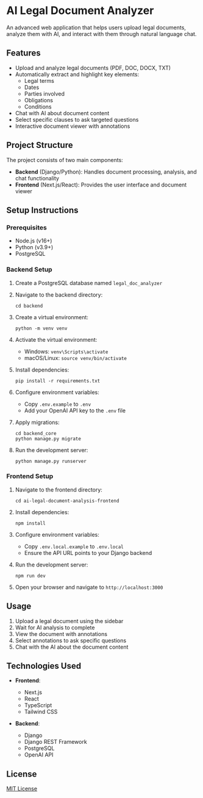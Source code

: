 # AI Legal Document Analyzer

An advanced web application that helps users upload legal documents, analyze them with AI, and interact with them through natural language chat.

## Features

- Upload and analyze legal documents (PDF, DOC, DOCX, TXT)
- Automatically extract and highlight key elements:
  - Legal terms
  - Dates
  - Parties involved
  - Obligations
  - Conditions
- Chat with AI about document content
- Select specific clauses to ask targeted questions
- Interactive document viewer with annotations

## Project Structure

The project consists of two main components:

- **Backend** (Django/Python): Handles document processing, analysis, and chat functionality
- **Frontend** (Next.js/React): Provides the user interface and document viewer

## Setup Instructions

### Prerequisites

- Node.js (v16+)
- Python (v3.9+)
- PostgreSQL

### Backend Setup

1. Create a PostgreSQL database named `legal_doc_analyzer`

2. Navigate to the backend directory:
   ```
   cd backend
   ```

3. Create a virtual environment:
   ```
   python -m venv venv
   ```

4. Activate the virtual environment:
   - Windows: `venv\Scripts\activate`
   - macOS/Linux: `source venv/bin/activate`

5. Install dependencies:
   ```
   pip install -r requirements.txt
   ```

6. Configure environment variables:
   - Copy `.env.example` to `.env`
   - Add your OpenAI API key to the `.env` file

7. Apply migrations:
   ```
   cd backend_core
   python manage.py migrate
   ```

8. Run the development server:
   ```
   python manage.py runserver
   ```

### Frontend Setup

1. Navigate to the frontend directory:
   ```
   cd ai-legal-document-analysis-frontend
   ```

2. Install dependencies:
   ```
   npm install
   ```

3. Configure environment variables:
   - Copy `.env.local.example` to `.env.local`
   - Ensure the API URL points to your Django backend

4. Run the development server:
   ```
   npm run dev
   ```

5. Open your browser and navigate to `http://localhost:3000`

## Usage

1. Upload a legal document using the sidebar
2. Wait for AI analysis to complete
3. View the document with annotations
4. Select annotations to ask specific questions
5. Chat with the AI about the document content

## Technologies Used

- **Frontend**:
  - Next.js
  - React
  - TypeScript
  - Tailwind CSS

- **Backend**:
  - Django
  - Django REST Framework
  - PostgreSQL
  - OpenAI API

## License

[MIT License](LICENSE)
